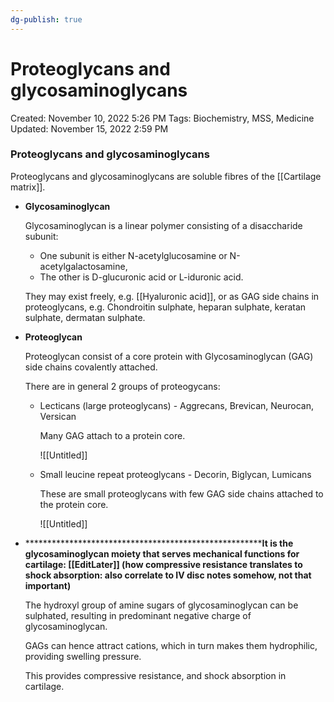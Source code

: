 ```yaml
---
dg-publish: true
---
```


# Proteoglycans and glycosaminoglycans

Created: November 10, 2022 5:26 PM
Tags: Biochemistry, MSS, Medicine
Updated: November 15, 2022 2:59 PM

### Proteoglycans and glycosaminoglycans

Proteoglycans and glycosaminoglycans are soluble fibres of the [[Cartilage matrix]].

- **********************************Glycosaminoglycan**********************************
    
    Glycosaminoglycan is a linear polymer consisting of a disaccharide subunit:
    
    - One subunit is either N-acetylglucosamine or N-acetylgalactosamine,
    - The other is D-glucuronic acid or L-iduronic acid.
    
    They may exist freely, e.g. [[Hyaluronic acid]], or as GAG side chains in proteoglycans, e.g. Chondroitin sulphate, heparan sulphate, keratan sulphate, dermatan sulphate.
    
- ************************Proteoglycan************************
    
    Proteoglycan consist of a core protein with Glycosaminoglycan (GAG) side chains covalently attached.
    
    There are in general 2 groups of proteogycans:
    
    - Lecticans (large proteoglycans) - Aggrecans, Brevican, Neurocan, Versican
        
        Many GAG attach to a protein core.
        
        ![[Untitled]]
        
    - Small leucine repeat proteoglycans - Decorin, Biglycan, Lumicans
        
        These are small proteoglycans with few GAG side chains attached to the protein core.
        
        ![[Untitled]]
        
- ********************************************************It is the glycosaminoglycan moiety that serves mechanical functions for cartilage: [[EditLater]] (how compressive resistance translates to shock absorption: also correlate to IV disc notes somehow, not that important)**
    
    The hydroxyl group of amine sugars of glycosaminoglycan can be sulphated, resulting in predominant negative charge of glycosaminoglycan.
    
    GAGs can hence attract cations, which in turn makes them hydrophilic, providing swelling pressure.
    
    This provides compressive resistance, and shock absorption in cartilage.